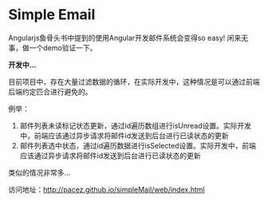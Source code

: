 # Simple Email

Angularjs鱼骨头书中提到的使用Angular开发邮件系统会变得so easy! 闲来无事，做一个demo验证一下。

<b>开发中...</b><br>

目前项目中，存在大量过滤数据的循环，在实际开发中，这种情况是可以通过前端后端约定匹合进行避免的。<br>

例举：
<ol>
  <li>邮件列表未读标记状态更新，通过id遍历数组进行isUnread设置。实际开发中，前端应该通过异步请求将邮件id发送到后台进行已读状态的更新</li>
  <li>邮件列表选中状态，通过id遍历数据进行isSelected设置。实际开发中，前端应该通过异步请求将邮件id发送到后台进行已读状态的更新</li>
</ol>
类似的情况非常多...

访问地址：<a href="http://pacez.github.io/simpleMail/web/index.htm">http://pacez.github.io/simpleMail/web/index.html</a>

